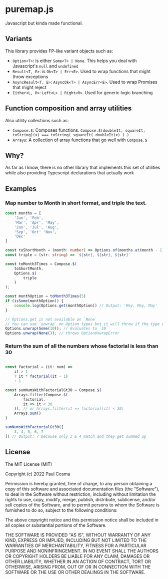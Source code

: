 # puremap.js

Javascript but kinda made functional.

## Variants

This library provides FP-like variant objects such as:
 - `Option<T>`: is either `Some<T> | None`. This helps you deal with Javascript's `null` and `undefined` 
 - `Result<T, E>`: is `Ok<T> | Err<E>`. Used to wrap functions that might throw exceptions
 - `AsyncResult<T, E>`: `AsyncOk<T> | AsyncErr<E>`. Used to wrap Promises that might reject
 - `Either<L, R>`: `Left<L> | Right<R>`. Used for generic logic branching

## Function composition and array utilities

Also utility collections such as:
 - `Compose.$`: Composes functions. `Compose.$(doubleIt, squareIt, toString)(x) === toString( squareIt( doubleIt(x) ) )`
 - `Arrays`: A collection of array functions that go well with `Compose.$`

## Why?

As far as I know, there is no other library that implements this set of utilities while also providing Typescript declarations that actually work

## Examples

### Map number to Month in short format, and triple the text.
```ts
const months = [
    'Jan', 'Feb',
    'Mar', 'Apr', 'May',
    'Jun', 'Jul', 'Aug',
    'Sep', 'Oct' 'Nov',
    'Dec'
]

const toShortMonth = (month: number) => Options.of(months.at(month - 1))
const triple = (str: string) => `${str}, ${str}, ${str}`

const toMonth3Times = Compose.$(
    toShortMonth,
    Options.$(
        triple
    )
);

const monthOption = toMonth3Times(5)
if (isSome(monthOption)) {
    console.log(Options.get(monthOption)) // Output: 'May, May, May' 
}

// Options.get is not available on `None`
// You can use `unwrap` on Option types but it will throw if the type ends up as `None`
Options.unwrap(Some(10)); // Evaluates to `10`
Options.unwrap(None()); // throws OptionUnwrapError
```

### Return the sum of all the numbers whose factorial is less than 30

```ts

const factorial = (it: num) =>
    it > 1
    ? it * factorial(it - 1)
    : 1

const sumNumsWithFactorialGt30 = Compose.$(
    Arrays.filter(Compose.$(
        factorial,
        it => it < 30
    )), // or Arrays.filter(it => factorial(it) < 30)
    Arrays.sum()
)

sumNumsWithFactorialGt30([
    3, 4, 5, 6, 7
]) // Output: 7 because only 3 & 4 match and they get summed up
```

## License

The MIT License (MIT)

Copyright (c) 2022 Paul Cosma

Permission is hereby granted, free of charge, to any person obtaining a copy
of this software and associated documentation files (the "Software"), to deal
in the Software without restriction, including without limitation the rights
to use, copy, modify, merge, publish, distribute, sublicense, and/or sell
copies of the Software, and to permit persons to whom the Software is
furnished to do so, subject to the following conditions:

The above copyright notice and this permission notice shall be included in
all copies or substantial portions of the Software.

THE SOFTWARE IS PROVIDED "AS IS", WITHOUT WARRANTY OF ANY KIND, EXPRESS OR
IMPLIED, INCLUDING BUT NOT LIMITED TO THE WARRANTIES OF MERCHANTABILITY,
FITNESS FOR A PARTICULAR PURPOSE AND NONINFRINGEMENT. IN NO EVENT SHALL THE
AUTHORS OR COPYRIGHT HOLDERS BE LIABLE FOR ANY CLAIM, DAMAGES OR OTHER
LIABILITY, WHETHER IN AN ACTION OF CONTRACT, TORT OR OTHERWISE, ARISING FROM,
OUT OF OR IN CONNECTION WITH THE SOFTWARE OR THE USE OR OTHER DEALINGS IN
THE SOFTWARE.